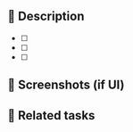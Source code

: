 ## 📝 Description
<!-- Describe what changed, why -->

- [ ] 
- [ ]
- [ ]

## 📸 Screenshots (if UI)
<!-- Insert before/after screenshots -->

## 🔗 Related tasks
<!-- Specify the issue number, for example: Closes #123 -->
